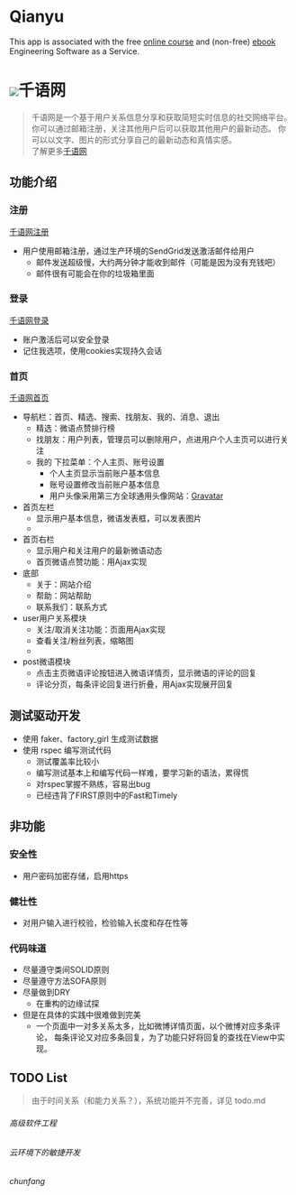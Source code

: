 # Qianyu
This app is associated with the free [online
course](http://www.saas-class.org) and (non-free)
[ebook](http://www.saasbook.info) Engineering Software as a Service.
# ![](https://github.com/springflo/qianyu/master/app/assets/images/qianyuwang.png)千语网
>千语网是一个基于用户关系信息分享和获取简短实时信息的社交网络平台。
你可以通过邮箱注册，关注其他用户后可以获取其他用户的最新动态。
你可以以文字、图片的形式分享自己的最新动态和真情实感。<br>
了解更多[千语网](https://qianyu.herokuapp.com/about)

## 功能介绍

### 注册
[千语网注册](https://qianyu.herokuapp.com/signup)
* 用户使用邮箱注册，通过生产环境的SendGrid发送激活邮件给用户
    * 邮件发送超级慢，大约两分钟才能收到邮件（可能是因为没有充钱吧）
    * 邮件很有可能会在你的垃圾箱里面

### 登录
[千语网登录](https://qianyu.herokuapp.com/login)
* 账户激活后可以安全登录
* 记住我选项，使用cookies实现持久会话

### 首页
[千语网首页](https://qianyu.herokuapp.com)
* 导航栏：首页、精选、搜索、找朋友、我的、消息、退出
    * 精选：微语点赞排行榜
    * 找朋友：用户列表，管理员可以删除用户，点进用户个人主页可以进行关注
    * 我的 下拉菜单：个人主页、账号设置
        * 个人主页显示当前账户基本信息
        * 账号设置修改当前账户基本信息
        * 用户头像采用第三方全球通用头像网站：[Gravatar](https://cn.gravatar.com/)
* 首页左栏
    * 显示用户基本信息，微语发表框，可以发表图片
    * 
* 首页右栏
    * 显示用户和关注用户的最新微语动态
    * 首页微语点赞功能：用Ajax实现
* 底部
    * 关于：网站介绍
    * 帮助：网站帮助
    * 联系我们：联系方式
* user用户关系模块
    * 关注/取消关注功能：页面用Ajax实现
    * 查看关注/粉丝列表，缩略图
    * 
* post微语模块 
    * 点击主页微语评论按钮进入微语详情页，显示微语的评论的回复
    * 评论分页，每条评论回复进行折叠，用Ajax实现展开回复

## 测试驱动开发
* 使用 faker、factory_girl 生成测试数据
* 使用 rspec 编写测试代码
    * 测试覆盖率比较小
    * 编写测试基本上和编写代码一样难，要学习新的语法，累得慌
    * 对rspec掌握不熟练，容易出bug
    * 已经违背了FIRST原则中的Fast和Timely

## 非功能
### 安全性
* 用户密码加密存储，启用https

### 健壮性
* 对用户输入进行校验，检验输入长度和存在性等

### 代码味道
* 尽量遵守类间SOLID原则
* 尽量遵守方法SOFA原则
* 尽量做到DRY
    * 在重构的边缘试探
* 但是在具体的实践中很难做到完美
    * 一个页面中一对多关系太多，比如微博详情页面，以个微博对应多条评论，
每条评论又对应多条回复，为了功能只好将回复的查找在View中实现。

## TODO List
>由于时间关系（和能力关系？），系统功能并不完善，详见 todo.md <br>

###### 高级软件工程
###### 云环境下的敏捷开发
###### chunfang





